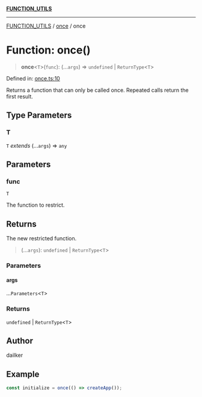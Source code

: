 [**FUNCTION_UTILS**](../../README.md)

***

[FUNCTION_UTILS](../../README.md) / [once](../README.md) / once

# Function: once()

> **once**\<`T`\>(`func`): (...`args`) => `undefined` \| `ReturnType`\<`T`\>

Defined in: [once.ts:10](https://github.com/dailker/everyutil/blob/0868190298b8cf2d6514015ce5723c81497e5681/src/function/once.ts#L10)

Returns a function that can only be called once. Repeated calls return the first result.

## Type Parameters

### T

`T` *extends* (...`args`) => `any`

## Parameters

### func

`T`

The function to restrict.

## Returns

The new restricted function.

> (...`args`): `undefined` \| `ReturnType`\<`T`\>

### Parameters

#### args

...`Parameters`\<`T`\>

### Returns

`undefined` \| `ReturnType`\<`T`\>

## Author

dailker

## Example

```ts
const initialize = once(() => createApp());
```
